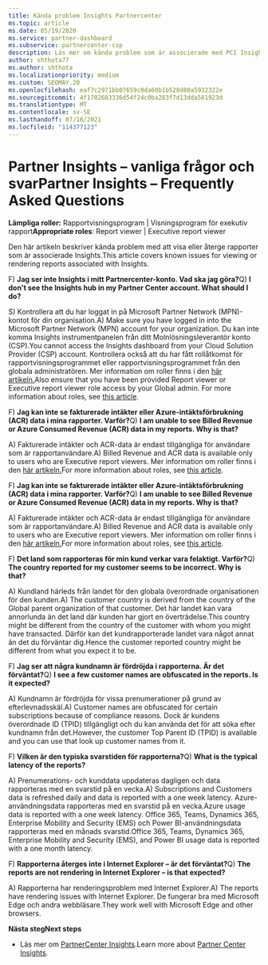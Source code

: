```yaml
---
title: Kända problem Insights Partnercenter
ms.topic: article
ms.date: 05/19/2020
ms.service: partner-dashboard
ms.subservice: partnercenter-csp
description: Läs mer om kända problem som är associerade med PCI Insights rapporter (Partner Center). Informationen kan innehålla kända renderingsproblem eller rapporteringsbegränsningar.
author: shthota77
ms.author: shthota
ms.localizationpriority: medium
ms.custom: SEOMAY.20
ms.openlocfilehash: eaf7c2971bb07659c0da60b1b528d80a5932322e
ms.sourcegitcommit: 4f1702683336d54f24c0ba283f7d13dda581923d
ms.translationtype: MT
ms.contentlocale: sv-SE
ms.lasthandoff: 07/16/2021
ms.locfileid: "114377123"
---
```

# <a name="partner-insights--frequently-asked-questions"></a><span data-ttu-id="c61d1-104">Partner Insights – vanliga frågor och svar</span><span class="sxs-lookup"><span data-stu-id="c61d1-104">Partner Insights – Frequently Asked Questions</span></span>

<span data-ttu-id="c61d1-105">**Lämpliga roller:** Rapportvisningsprogram | Visningsprogram för exekutiv rapport</span><span class="sxs-lookup"><span data-stu-id="c61d1-105">**Appropriate roles**: Report viewer | Executive report viewer</span></span>

<span data-ttu-id="c61d1-106">Den här artikeln beskriver kända problem med att visa eller återge rapporter som är associerade Insights.</span><span class="sxs-lookup"><span data-stu-id="c61d1-106">This article covers known issues for viewing or rendering reports associated with Insights.</span></span>

<span data-ttu-id="c61d1-107">F) **Jag ser inte Insights i mitt Partnercenter-konto. Vad ska jag göra?**</span><span class="sxs-lookup"><span data-stu-id="c61d1-107">Q) **I don't see the Insights hub in my Partner Center account. What should I do?**</span></span>

<span data-ttu-id="c61d1-108">S) Kontrollera att du har loggat in på Microsoft Partner Network (MPN)-kontot för din organisation.</span><span class="sxs-lookup"><span data-stu-id="c61d1-108">A) Make sure you have logged in into the Microsoft Partner Network (MPN) account for your organization.</span></span> <span data-ttu-id="c61d1-109">Du kan inte komma Insights instrumentpanelen från ditt Molnlösningsleverantör konto (CSP).</span><span class="sxs-lookup"><span data-stu-id="c61d1-109">You cannot access the Insights dashboard from your Cloud Solution Provider (CSP) account.</span></span> <span data-ttu-id="c61d1-110">Kontrollera också att du har fått rollåtkomst för rapportvisningsprogrammet eller rapportvisningsprogrammet från den globala administratören.  Mer information om roller finns i den [här artikeln.](./insights-roles.md)</span><span class="sxs-lookup"><span data-stu-id="c61d1-110">Also ensure that you have been provided Report viewer or Executive report viewer role access by your Global admin.  For more information about roles, see [this article](./insights-roles.md).</span></span>

<span data-ttu-id="c61d1-111">F) **Jag kan inte se fakturerade intäkter eller Azure-intäktsförbrukning (ACR) data i mina rapporter. Varför?**</span><span class="sxs-lookup"><span data-stu-id="c61d1-111">Q) **I am unable to see Billed Revenue or Azure Consumed Revenue (ACR) data in my reports. Why is that?**</span></span>

<span data-ttu-id="c61d1-112">A) Fakturerade intäkter och ACR-data är endast tillgängliga för användare som är rapportanvändare.</span><span class="sxs-lookup"><span data-stu-id="c61d1-112">A) Billed Revenue and ACR data is available only to users who are Executive report viewers.</span></span>  <span data-ttu-id="c61d1-113">Mer information om roller finns i den [här artikeln.](./insights-roles.md)</span><span class="sxs-lookup"><span data-stu-id="c61d1-113">For more information about roles, see [this article](./insights-roles.md).</span></span>

<span data-ttu-id="c61d1-114">F) **Jag kan inte se fakturerade intäkter eller Azure-intäktsförbrukning (ACR) data i mina rapporter. Varför?**</span><span class="sxs-lookup"><span data-stu-id="c61d1-114">Q) **I am unable to see Billed Revenue or Azure Consumed Revenue (ACR) data in my reports. Why is that?**</span></span>

<span data-ttu-id="c61d1-115">A) Fakturerade intäkter och ACR-data är endast tillgängliga för användare som är rapportanvändare.</span><span class="sxs-lookup"><span data-stu-id="c61d1-115">A) Billed Revenue and ACR data is available only to users who are Executive report viewers.</span></span> <span data-ttu-id="c61d1-116">Mer information om roller finns i den [här artikeln.](./insights-roles.md)</span><span class="sxs-lookup"><span data-stu-id="c61d1-116">For more information about roles, see [this article](./insights-roles.md).</span></span>

<span data-ttu-id="c61d1-117">F) **Det land som rapporteras för min kund verkar vara felaktigt. Varför?**</span><span class="sxs-lookup"><span data-stu-id="c61d1-117">Q) **The country reported for my customer seems to be incorrect. Why is that?**</span></span>

<span data-ttu-id="c61d1-118">A) Kundland härleds från landet för den globala överordnade organisationen för den kunden.</span><span class="sxs-lookup"><span data-stu-id="c61d1-118">A) The customer country is derived from the country of the Global parent organization of that customer.</span></span> <span data-ttu-id="c61d1-119">Det här landet kan vara annorlunda än det land där kunden har gjort en överträdelse.</span><span class="sxs-lookup"><span data-stu-id="c61d1-119">This country might be different from the country of the customer with whom you might have transacted.</span></span> <span data-ttu-id="c61d1-120">Därför kan det kundrapporterade landet vara något annat än det du förväntar dig.</span><span class="sxs-lookup"><span data-stu-id="c61d1-120">Hence the customer reported country might be different from what you expect it to be.</span></span>

<span data-ttu-id="c61d1-121">F) **Jag ser att några kundnamn är fördröjda i rapporterna. Är det förväntat?**</span><span class="sxs-lookup"><span data-stu-id="c61d1-121">Q) **I see a few customer names are obfuscated in the reports. Is it expected?**</span></span>

<span data-ttu-id="c61d1-122">A) Kundnamn är fördröjda för vissa prenumerationer på grund av efterlevnadsskäl.</span><span class="sxs-lookup"><span data-stu-id="c61d1-122">A) Customer names are obfuscated for certain subscriptions because of compliance reasons.</span></span> <span data-ttu-id="c61d1-123">Dock är kundens överordnade ID (TPID) tillgängligt och du kan använda det för att söka efter kundnamn från det.</span><span class="sxs-lookup"><span data-stu-id="c61d1-123">However, the customer Top Parent ID (TPID) is available and you can use that look up customer names from it.</span></span>

<span data-ttu-id="c61d1-124">F) **Vilken är den typiska svarstiden för rapporterna?**</span><span class="sxs-lookup"><span data-stu-id="c61d1-124">Q) **What is the typical latency of the reports?**</span></span>

<span data-ttu-id="c61d1-125">A) Prenumerations- och kunddata uppdateras dagligen och data rapporteras med en svarstid på en vecka.</span><span class="sxs-lookup"><span data-stu-id="c61d1-125">A) Subscriptions and Customers data is refreshed daily and data is reported with a one week latency.</span></span> <span data-ttu-id="c61d1-126">Azure-användningsdata rapporteras med en svarstid på en vecka.</span><span class="sxs-lookup"><span data-stu-id="c61d1-126">Azure usage data is reported with a one week latency.</span></span> <span data-ttu-id="c61d1-127">Office 365, Teams, Dynamics 365, Enterprise Mobility and Security (EMS) och Power BI-användningsdata rapporteras med en månads svarstid.</span><span class="sxs-lookup"><span data-stu-id="c61d1-127">Office 365, Teams, Dynamics 365, Enterprise Mobility and Security (EMS), and Power BI usage data is reported with a one month latency.</span></span>

<span data-ttu-id="c61d1-128">F) **Rapporterna återges inte i Internet Explorer – är det förväntat?**</span><span class="sxs-lookup"><span data-stu-id="c61d1-128">Q) **The reports are not rendering in Internet Explorer – is that expected?**</span></span>

<span data-ttu-id="c61d1-129">A) Rapporterna har renderingsproblem med Internet Explorer.</span><span class="sxs-lookup"><span data-stu-id="c61d1-129">A)  The reports have rendering issues with Internet Explorer.</span></span> <span data-ttu-id="c61d1-130">De fungerar bra med Microsoft Edge och andra webbläsare.</span><span class="sxs-lookup"><span data-stu-id="c61d1-130">They work well with Microsoft Edge and other browsers.</span></span>

<span data-ttu-id="c61d1-131">**Nästa steg**</span><span class="sxs-lookup"><span data-stu-id="c61d1-131">**Next steps**</span></span>

- <span data-ttu-id="c61d1-132">Läs mer om [PartnerCenter Insights](partner-center-insights.md).</span><span class="sxs-lookup"><span data-stu-id="c61d1-132">Learn more about [Partner Center Insights](partner-center-insights.md).</span></span>